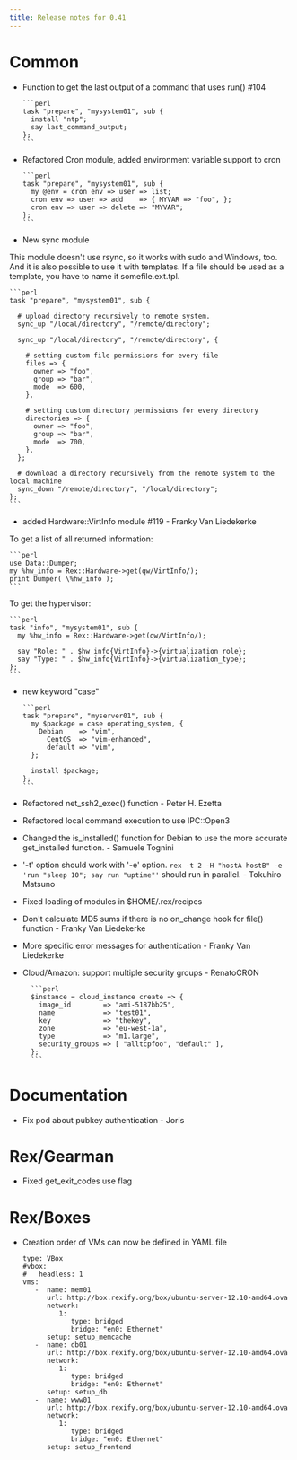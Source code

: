 ```yaml
---
title: Release notes for 0.41
---
```


# Common

-   Function to get the last output of a command that uses run() \#104

        ```perl
        task "prepare", "mysystem01", sub {
          install "ntp";
          say last_command_output;
        };
        ```

-   Refactored Cron module, added environment variable support to cron

        ```perl
        task "prepare", "mysystem01", sub {
          my @env = cron env => user => list;
          cron env => user => add    => { MYVAR => "foo", };
          cron env => user => delete => "MYVAR";
        };
        ```

-   New sync module

This module doesn't use rsync, so it works with sudo and Windows, too. And it is also possible to use it with templates. If a file should be used as a template, you have to name it somefile.ext.tpl.

    ```perl
    task "prepare", "mysystem01", sub {
    
      # upload directory recursively to remote system.
      sync_up "/local/directory", "/remote/directory";
    
      sync_up "/local/directory", "/remote/directory", {
    
        # setting custom file permissions for every file
        files => {
          owner => "foo",
          group => "bar",
          mode  => 600,
        },
    
        # setting custom directory permissions for every directory
        directories => {
          owner => "foo",
          group => "bar",
          mode  => 700,
        },
      };
    
      # download a directory recursively from the remote system to the local machine
      sync_down "/remote/directory", "/local/directory";
    };
    ```

-   added Hardware::VirtInfo module \#119 - Franky Van Liedekerke

To get a list of all returned information:

    ```perl
    use Data::Dumper;
    my %hw_info = Rex::Hardware->get(qw/VirtInfo/);
    print Dumper( \%hw_info );
    ```

To get the hypervisor:

    ```perl
    task "info", "mysystem01", sub {
      my %hw_info = Rex::Hardware->get(qw/VirtInfo/);
    
      say "Role: " . $hw_info{VirtInfo}->{virtualization_role};
      say "Type: " . $hw_info{VirtInfo}->{virtualization_type};
    };
    ```

-   new keyword "case"

        ```perl
        task "prepare", "myserver01", sub {
          my $package = case operating_system, {
            Debian    => "vim",
              CentOS  => "vim-enhanced",
              default => "vim",
          };
        
          install $package;
        };
        ```

-   Refactored net\_ssh2\_exec() function - Peter H. Ezetta

-   Refactored local command execution to use IPC::Open3

-   Changed the is\_installed() function for Debian to use the more accurate get\_installed function. - Samuele Tognini

-   '-t' option should work with '-e' option. `rex -t 2 -H "hostA hostB" -e 'run "sleep 10"; say run "uptime"'` should run in parallel. - Tokuhiro Matsuno

-   Fixed loading of modules in $HOME/.rex/recipes

-   Don't calculate MD5 sums if there is no on\_change hook for file() function - Franky Van Liedekerke

-   More specific error messages for authentication - Franky Van Liedekerke

-   Cloud/Amazon: support multiple security groups - RenatoCRON

          ```perl
          $instance = cloud_instance create => {
            image_id        => "ami-5187bb25",
            name            => "test01",
            key             => "thekey",
            zone            => "eu-west-1a",
            type            => "m1.large",
            security_groups => [ "alltcpfoo", "default" ],
          };
          ```

# Documentation

-   Fix pod about pubkey authentication - Joris

# Rex/Gearman

-   Fixed get\_exit\_codes use flag

# Rex/Boxes

-   Creation order of VMs can now be defined in YAML file

        type: VBox
        #vbox:
        #   headless: 1
        vms:
           -  name: mem01
              url: http://box.rexify.org/box/ubuntu-server-12.10-amd64.ova
              network:
                 1:
                    type: bridged
                    bridge: "en0: Ethernet"
              setup: setup_memcache
           -  name: db01
              url: http://box.rexify.org/box/ubuntu-server-12.10-amd64.ova
              network:
                 1:
                    type: bridged
                    bridge: "en0: Ethernet"
              setup: setup_db
           -  name: www01
              url: http://box.rexify.org/box/ubuntu-server-12.10-amd64.ova
              network:
                 1:
                    type: bridged
                    bridge: "en0: Ethernet"
              setup: setup_frontend
